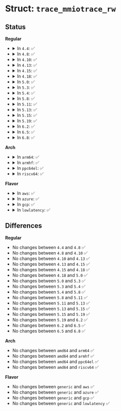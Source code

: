 # Struct: <code>trace_mmiotrace_rw</code>

## Status
<b>Regular</b>
<ul>
<li>
<details>
<summary>In <code>4.4</code>: ✅</summary>

```c
struct trace_mmiotrace_rw {
    struct trace_entry ent;
    struct mmiotrace_rw rw;
};
```
</details>
</li>
<li>
<details>
<summary>In <code>4.8</code>: ✅</summary>

```c
struct trace_mmiotrace_rw {
    struct trace_entry ent;
    struct mmiotrace_rw rw;
};
```
</details>
</li>
<li>
<details>
<summary>In <code>4.10</code>: ✅</summary>

```c
struct trace_mmiotrace_rw {
    struct trace_entry ent;
    struct mmiotrace_rw rw;
};
```
</details>
</li>
<li>
<details>
<summary>In <code>4.13</code>: ✅</summary>

```c
struct trace_mmiotrace_rw {
    struct trace_entry ent;
    struct mmiotrace_rw rw;
};
```
</details>
</li>
<li>
<details>
<summary>In <code>4.15</code>: ✅</summary>

```c
struct trace_mmiotrace_rw {
    struct trace_entry ent;
    struct mmiotrace_rw rw;
};
```
</details>
</li>
<li>
<details>
<summary>In <code>4.18</code>: ✅</summary>

```c
struct trace_mmiotrace_rw {
    struct trace_entry ent;
    struct mmiotrace_rw rw;
};
```
</details>
</li>
<li>
<details>
<summary>In <code>5.0</code>: ✅</summary>

```c
struct trace_mmiotrace_rw {
    struct trace_entry ent;
    struct mmiotrace_rw rw;
};
```
</details>
</li>
<li>
<details>
<summary>In <code>5.3</code>: ✅</summary>

```c
struct trace_mmiotrace_rw {
    struct trace_entry ent;
    struct mmiotrace_rw rw;
};
```
</details>
</li>
<li>
<details>
<summary>In <code>5.4</code>: ✅</summary>

```c
struct trace_mmiotrace_rw {
    struct trace_entry ent;
    struct mmiotrace_rw rw;
};
```
</details>
</li>
<li>
<details>
<summary>In <code>5.8</code>: ✅</summary>

```c
struct trace_mmiotrace_rw {
    struct trace_entry ent;
    struct mmiotrace_rw rw;
};
```
</details>
</li>
<li>
<details>
<summary>In <code>5.11</code>: ✅</summary>

```c
struct trace_mmiotrace_rw {
    struct trace_entry ent;
    struct mmiotrace_rw rw;
};
```
</details>
</li>
<li>
<details>
<summary>In <code>5.13</code>: ✅</summary>

```c
struct trace_mmiotrace_rw {
    struct trace_entry ent;
    struct mmiotrace_rw rw;
};
```
</details>
</li>
<li>
<details>
<summary>In <code>5.15</code>: ✅</summary>

```c
struct trace_mmiotrace_rw {
    struct trace_entry ent;
    struct mmiotrace_rw rw;
};
```
</details>
</li>
<li>
<details>
<summary>In <code>5.19</code>: ✅</summary>

```c
struct trace_mmiotrace_rw {
    struct trace_entry ent;
    struct mmiotrace_rw rw;
};
```
</details>
</li>
<li>
<details>
<summary>In <code>6.2</code>: ✅</summary>

```c
struct trace_mmiotrace_rw {
    struct trace_entry ent;
    struct mmiotrace_rw rw;
};
```
</details>
</li>
<li>
<details>
<summary>In <code>6.5</code>: ✅</summary>

```c
struct trace_mmiotrace_rw {
    struct trace_entry ent;
    struct mmiotrace_rw rw;
};
```
</details>
</li>
<li>
<details>
<summary>In <code>6.8</code>: ✅</summary>

```c
struct trace_mmiotrace_rw {
    struct trace_entry ent;
    struct mmiotrace_rw rw;
};
```
</details>
</li>
</ul>
<b>Arch</b>
<ul>
<li>
<details>
<summary>In <code>arm64</code>: ✅</summary>

```c
struct trace_mmiotrace_rw {
    struct trace_entry ent;
    struct mmiotrace_rw rw;
};
```
</details>
</li>
<li>
<details>
<summary>In <code>armhf</code>: ✅</summary>

```c
struct trace_mmiotrace_rw {
    struct trace_entry ent;
    struct mmiotrace_rw rw;
};
```
</details>
</li>
<li>
<details>
<summary>In <code>ppc64el</code>: ✅</summary>

```c
struct trace_mmiotrace_rw {
    struct trace_entry ent;
    struct mmiotrace_rw rw;
};
```
</details>
</li>
<li>
<details>
<summary>In <code>riscv64</code>: ✅</summary>

```c
struct trace_mmiotrace_rw {
    struct trace_entry ent;
    struct mmiotrace_rw rw;
};
```
</details>
</li>
</ul>
<b>Flavor</b>
<ul>
<li>
<details>
<summary>In <code>aws</code>: ✅</summary>

```c
struct trace_mmiotrace_rw {
    struct trace_entry ent;
    struct mmiotrace_rw rw;
};
```
</details>
</li>
<li>
<details>
<summary>In <code>azure</code>: ✅</summary>

```c
struct trace_mmiotrace_rw {
    struct trace_entry ent;
    struct mmiotrace_rw rw;
};
```
</details>
</li>
<li>
<details>
<summary>In <code>gcp</code>: ✅</summary>

```c
struct trace_mmiotrace_rw {
    struct trace_entry ent;
    struct mmiotrace_rw rw;
};
```
</details>
</li>
<li>
<details>
<summary>In <code>lowlatency</code>: ✅</summary>

```c
struct trace_mmiotrace_rw {
    struct trace_entry ent;
    struct mmiotrace_rw rw;
};
```
</details>
</li>
</ul>

## Differences
<b>Regular</b>
<ul>
<li>
No changes between <code>4.4</code> and <code>4.8</code> ✅
</li>
<li>
No changes between <code>4.8</code> and <code>4.10</code> ✅
</li>
<li>
No changes between <code>4.10</code> and <code>4.13</code> ✅
</li>
<li>
No changes between <code>4.13</code> and <code>4.15</code> ✅
</li>
<li>
No changes between <code>4.15</code> and <code>4.18</code> ✅
</li>
<li>
No changes between <code>4.18</code> and <code>5.0</code> ✅
</li>
<li>
No changes between <code>5.0</code> and <code>5.3</code> ✅
</li>
<li>
No changes between <code>5.3</code> and <code>5.4</code> ✅
</li>
<li>
No changes between <code>5.4</code> and <code>5.8</code> ✅
</li>
<li>
No changes between <code>5.8</code> and <code>5.11</code> ✅
</li>
<li>
No changes between <code>5.11</code> and <code>5.13</code> ✅
</li>
<li>
No changes between <code>5.13</code> and <code>5.15</code> ✅
</li>
<li>
No changes between <code>5.15</code> and <code>5.19</code> ✅
</li>
<li>
No changes between <code>5.19</code> and <code>6.2</code> ✅
</li>
<li>
No changes between <code>6.2</code> and <code>6.5</code> ✅
</li>
<li>
No changes between <code>6.5</code> and <code>6.8</code> ✅
</li>
</ul>
<b>Arch</b>
<ul>
<li>
No changes between <code>amd64</code> and <code>arm64</code> ✅
</li>
<li>
No changes between <code>amd64</code> and <code>armhf</code> ✅
</li>
<li>
No changes between <code>amd64</code> and <code>ppc64el</code> ✅
</li>
<li>
No changes between <code>amd64</code> and <code>riscv64</code> ✅
</li>
</ul>
<b>Flavor</b>
<ul>
<li>
No changes between <code>generic</code> and <code>aws</code> ✅
</li>
<li>
No changes between <code>generic</code> and <code>azure</code> ✅
</li>
<li>
No changes between <code>generic</code> and <code>gcp</code> ✅
</li>
<li>
No changes between <code>generic</code> and <code>lowlatency</code> ✅
</li>
</ul>
